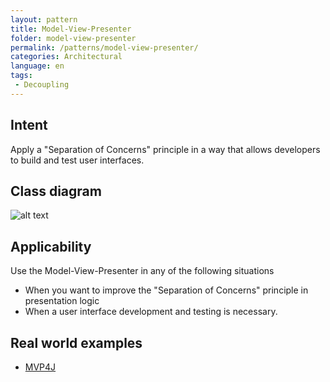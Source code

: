 ```yaml
---
layout: pattern
title: Model-View-Presenter
folder: model-view-presenter
permalink: /patterns/model-view-presenter/
categories: Architectural
language: en
tags:
 - Decoupling
---
```


## Intent
Apply a "Separation of Concerns" principle in a way that allows
developers to build and test user interfaces.

## Class diagram
![alt text](./etc/model-view-presenter_1.png "Model-View-Presenter")

## Applicability
Use the Model-View-Presenter in any of the following
situations

* When you want to improve the "Separation of Concerns" principle in presentation logic
* When a user interface development and testing is necessary.

## Real world examples

* [MVP4J](https://github.com/amineoualialami/mvp4j)
